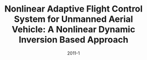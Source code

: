 ---
title: "Nonlinear Adaptive Flight Control System for Unmanned Aerial Vehicle: A Nonlinear Dynamic Inversion Based Approach"
collection: publications
permalink: /publication/2011-1
date: 2011-1
venue: 'Lambert Publishing'
citation: 'Khan, Sohail; '
paperurl: 'http://academicpages.github.io/files/paper2.pdf'
---